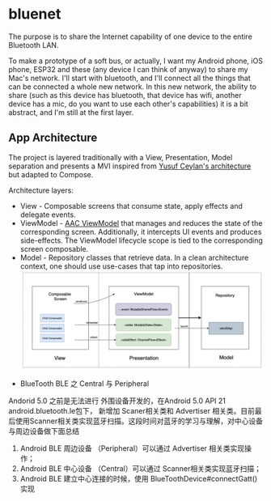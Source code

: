 # bluenet

The purpose is to share the Internet capability of one device to the entire Bluetooth LAN.

To make a prototype of a soft bus, or actually, I want my Android phone, iOS phone, ESP32 and these (any device I can think of anyway) to share my Mac's network.
I'll start with bluetooth, and I'll connect all the things that can be connected a whole new network. 
In this new network, the ability to share (such as this device has bluetooth, that device has wifi, another device has a mic, do you want to use each other's capabilities)
it is a bit abstract, and I'm still at the first layer.

## App Architecture
The project is layered traditionally with a View, Presentation, Model separation and presents a MVI inspired from [Yusuf Ceylan's architecture](https://proandroiddev.com/mvi-architecture-with-kotlin-flows-and-channels-d36820b2028d) but adapted to Compose.

Architecture layers:
* View - Composable screens that consume state, apply effects and delegate events.
* ViewModel - [AAC ViewModel](https://developer.android.com/topic/libraries/architecture/viewmodel) that manages and reduces the state of the corresponding screen. Additionally, it intercepts UI events and produces side-effects. The ViewModel lifecycle scope is tied to the corresponding screen composable.
* Model - Repository classes that retrieve data. In a clean architecture context, one should use use-cases that tap into repositories.
![](art/app_architeture.png)
- BlueTooth BLE 之 Central 与 Peripheral

Andorid 5.0 之前是无法进行 外围设备开发的，在Android 5.0 API 21 android.bluetooth.le包下，
新增加 Scaner相关类和 Advertiser 相关类。目前最后使用Scanner相关类实现蓝牙扫描。这段时间对蓝牙的学习与理解，对中心设备与周边设备做下面总结

1. Android BLE 周边设备 （Peripheral）可以通过 Advertiser 相关类实现操作；
2. Android BLE 中心设备 （Central）可以通过 Scanner相关类实现蓝牙扫描；
3. Android BLE 建立中心连接的时候，使用 BlueToothDevice#connectGatt() 实现


